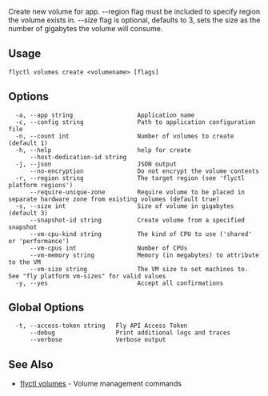 Create new volume for app. --region flag must be included to specify
region the volume exists in. --size flag is optional, defaults to 3,
sets the size as the number of gigabytes the volume will consume.

## Usage
~~~
flyctl volumes create <volumename> [flags]
~~~

## Options

~~~
  -a, --app string                  Application name
  -c, --config string               Path to application configuration file
  -n, --count int                   Number of volumes to create (default 1)
  -h, --help                        help for create
      --host-dedication-id string   
  -j, --json                        JSON output
      --no-encryption               Do not encrypt the volume contents
  -r, --region string               The target region (see 'flyctl platform regions')
      --require-unique-zone         Require volume to be placed in separate hardware zone from existing volumes (default true)
  -s, --size int                    Size of volume in gigabytes (default 3)
      --snapshot-id string          Create volume from a specified snapshot
      --vm-cpu-kind string          The kind of CPU to use ('shared' or 'performance')
      --vm-cpus int                 Number of CPUs
      --vm-memory string            Memory (in megabytes) to attribute to the VM
      --vm-size string              The VM size to set machines to. See "fly platform vm-sizes" for valid values
  -y, --yes                         Accept all confirmations
~~~

## Global Options

~~~
  -t, --access-token string   Fly API Access Token
      --debug                 Print additional logs and traces
      --verbose               Verbose output
~~~

## See Also

* [flyctl volumes](/docs/flyctl/volumes/)	 - Volume management commands

